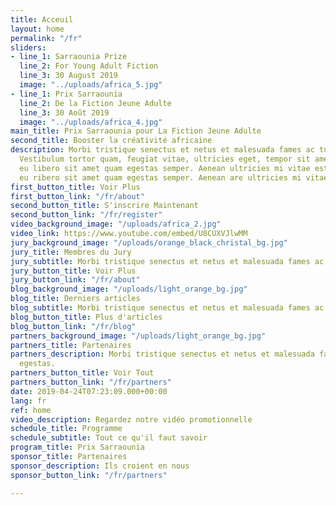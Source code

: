 ```yaml
---
title: Acceuil
layout: home
permalink: "/fr"
sliders:
- line_1: Sarraounia Prize
  line_2: For Young Adult Fiction
  line_3: 30 August 2019
  image: "../uploads/africa_5.jpg"
- line_1: Prix Sarraounia
  line_2: De la Fiction Jeune Adulte
  line_3: 30 Août 2019
  image: "../uploads/africa_4.jpg"
main_title: Prix Sarraounia pour La Fiction Jeune Adulte
second_title: Booster la créativité africaine
description: Morbi tristique senectus et netus et malesuada fames ac turpis egestas.
  Vestibulum tortor quam, feugiat vitae, ultricies eget, tempor sit amet, ante. Donec
  eu libero sit amet quam egestas semper. Aenean ultricies mi vitae est. Mauris Eonec
  eu ribero sit amet quam egestas semper. Aenean are ultricies mi vitae.
first_button_title: Voir Plus
first_button_link: "/fr/about"
second_button_title: S'inscrire Maintenant
second_button_link: "/fr/register"
video_background_image: "/uploads/africa_2.jpg"
video_link: https://www.youtube.com/embed/U8CUXVJlwMM
jury_background_image: "/uploads/orange_black_christal_bg.jpg"
jury_title: Membres du Jury
jury_subtitle: Morbi tristique senectus et netus et malesuada fames ac turpis egestas.
jury_button_title: Voir Plus
jury_button_link: "/fr/about"
blog_background_image: "/uploads/light_orange_bg.jpg"
blog_title: Derniers articles
blog_subtitle: Morbi tristique senectus et netus et malesuada fames ac turpis egestas.
blog_button_title: Plus d'articles
blog_button_link: "/fr/blog"
partners_background_image: "/uploads/light_orange_bg.jpg"
partners_title: Partenaires
partners_description: Morbi tristique senectus et netus et malesuada fames ac turpis
  egestas.
partners_button_title: Voir Tout
partners_button_link: "/fr/partners"
date: 2019-04-24T07:23:09.000+00:00
lang: fr
ref: home
video_description: Regardez notre vidéo promotionnelle
schedule_title: Programme
schedule_subtitle: Tout ce qu'il faut savoir
program_title: Prix Sarraounia
sponsor_title: Partenaires
sponsor_description: Ils croient en nous
sponsor_button_link: "/fr/partners"

---
```

